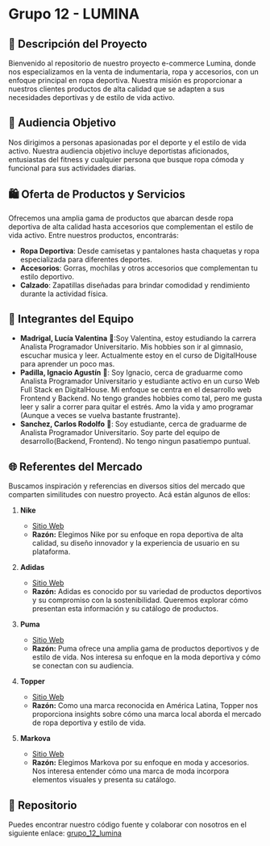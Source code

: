 # Grupo 12 - LUMINA

## 🚀 Descripción del Proyecto

Bienvenido al repositorio de nuestro proyecto e-commerce Lumina, donde nos especializamos en la venta de indumentaria, ropa y accesorios, con un enfoque principal en ropa deportiva. Nuestra misión es proporcionar a nuestros clientes productos de alta calidad que se adapten a sus necesidades deportivas y de estilo de vida activo.

## 🎯 Audiencia Objetivo

Nos dirigimos a personas apasionadas por el deporte y el estilo de vida activo. Nuestra audiencia objetivo incluye deportistas aficionados, entusiastas del fitness y cualquier persona que busque ropa cómoda y funcional para sus actividades diarias.

## 🛍️ Oferta de Productos y Servicios

Ofrecemos una amplia gama de productos que abarcan desde ropa deportiva de alta calidad hasta accesorios que complementan el estilo de vida activo. Entre nuestros productos, encontrarás:

- **Ropa Deportiva**: Desde camisetas y pantalones hasta chaquetas y ropa especializada para diferentes deportes.
- **Accesorios**: Gorras, mochilas y otros accesorios que complementan tu estilo deportivo.
- **Calzado**: Zapatillas diseñadas para brindar comodidad y rendimiento durante la actividad física.

## 👥 Integrantes del Equipo

- **Madrigal, Lucía Valentina** 🎨:Soy Valentina, estoy estudiando la carrera Analista Programador Universitario. Mis hobbies son ir al gimnasio, escuchar musica y leer. Actualmente estoy en el curso de DigitalHouse para aprender un poco mas.
- **Padilla, Ignacio Agustín** 🚀: Soy Ignacio, cerca de graduarme como Analista Programador Universitario y estudiante activo en un curso Web Full Stack en DigitalHouse.      Mi enfoque se centra en el desarrollo web Frontend y Backend. No tengo grandes hobbies como tal, pero me gusta leer y salir a correr para quitar el estrés. Amo la vida y amo programar (Aunque a veces se vuelva bastante frustrante).
- **Sanchez, Carlos Rodolfo** 🧠: Soy estudiante, cerca de graduarme de Analista Programador Universitario. Soy parte del equipo de desarrollo(Backend, Frontend). No tengo ningun pasatiempo puntual.

## 🌐 Referentes del Mercado

Buscamos inspiración y referencias en diversos sitios del mercado que comparten similitudes con nuestro proyecto. Acá están algunos de ellos:

1. **Nike**
   - [Sitio Web](https://www.nike.com/)
   - **Razón:** Elegimos Nike por su enfoque en ropa deportiva de alta calidad, su diseño innovador y la experiencia de usuario en su plataforma.

2. **Adidas**
   - [Sitio Web](https://www.adidas.com.ar/)
   - **Razón:** Adidas es conocido por su variedad de productos deportivos y su compromiso con la sostenibilidad. Queremos explorar cómo presentan esta información y su catálogo de productos.

3. **Puma**
   - [Sitio Web](https://ar.puma.com/)
   - **Razón:** Puma ofrece una amplia gama de productos deportivos y de estilo de vida. Nos interesa su enfoque en la moda deportiva y cómo se conectan con su audiencia.

4. **Topper**
   - [Sitio Web](https://www.topper.com.ar/)
   - **Razón:** Como una marca reconocida en América Latina, Topper nos proporciona insights sobre cómo una marca local aborda el mercado de ropa deportiva y estilo de vida.

5. **Markova**
   - [Sitio Web](https://markova.com/)
   - **Razón:** Elegimos Markova por su enfoque en moda y accesorios. Nos interesa entender cómo una marca de moda incorpora elementos visuales y presenta su catálogo.


## 🔗 Repositorio

Puedes encontrar nuestro código fuente y colaborar con nosotros en el siguiente enlace: [grupo_12_lumina](https://github.com/nachopad/grupo_12_lumina)

